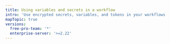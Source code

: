```yaml
---
title: Using variables and secrets in a workflow
intro: 'Use encrypted secrets, variables, and tokens in your workflows to protect your repository.'
mapTopic: true
versions:
  free-pro-team: '*'
  enterprise-server: '>=2.22'
---
```


